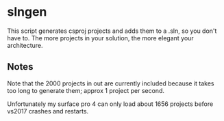 # slngen

This script generates csproj projects and adds them to a .sln, so you don't have to.  The more projects in your solution, the more elegant your architecture.

## Notes
Note that the 2000 projects in out are currently included because it takes too long to generate them; approx 1 project per second.

Unfortunately my surface pro 4 can only load about 1656 projects before vs2017 crashes and restarts. 
